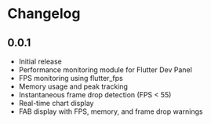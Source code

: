 # Changelog

## 0.0.1

* Initial release
* Performance monitoring module for Flutter Dev Panel
* FPS monitoring using flutter_fps
* Memory usage and peak tracking
* Instantaneous frame drop detection (FPS < 55)
* Real-time chart display
* FAB display with FPS, memory, and frame drop warnings